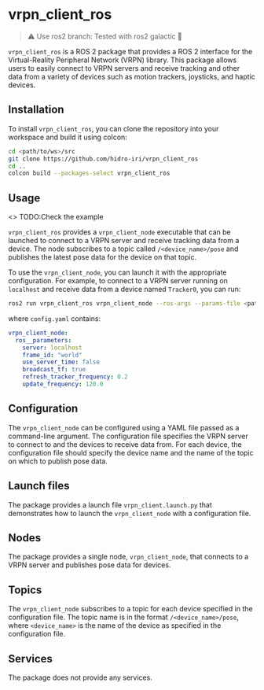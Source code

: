 # vrpn_client_ros

> :warning: Use ros2 branch: Tested with ros2 galactic :stars:

`vrpn_client_ros` is a ROS 2 package that provides a ROS 2 interface for the Virtual-Reality Peripheral Network (VRPN) library. This package allows users to easily connect to VRPN servers and receive tracking and other data from a variety of devices such as motion trackers, joysticks, and haptic devices.

## Installation

To install `vrpn_client_ros`, you can clone the repository into your workspace and build it using colcon:

```bash
cd <path/to/ws>/src
git clone https://github.com/hidro-iri/vrpn_client_ros
cd ..
colcon build --packages-select vrpn_client_ros
```

## Usage

<> TODO:Check the example

`vrpn_client_ros` provides a `vrpn_client_node` executable that can be launched to connect to a VRPN server and receive tracking data from a device. The node subscribes to a topic called `/<device_name>/pose` and publishes the latest pose data for the device on that topic.

To use the `vrpn_client_node`, you can launch it with the appropriate configuration. For example, to connect to a VRPN server running on `localhost` and receive data from a device named `Tracker0`, you can run:

```bash
ros2 run vrpn_client_ros vrpn_client_node --ros-args --params-file <path/to/config.yaml>
```

where `config.yaml` contains:

```yaml
vrpn_client_node:
  ros__parameters:
    server: localhost
    frame_id: "world"
    use_server_time: false
    broadcast_tf: true
    refresh_tracker_frequency: 0.2
    update_frequency: 120.0
```

## Configuration

The `vrpn_client_node` can be configured using a YAML file passed as a command-line argument. The configuration file specifies the VRPN server to connect to and the devices to receive data from. For each device, the configuration file should specify the device name and the name of the topic on which to publish pose data.

## Launch files

The package provides a launch file `vrpn_client.launch.py` that demonstrates how to launch the `vrpn_client_node` with a configuration file.

## Nodes

The package provides a single node, `vrpn_client_node`, that connects to a VRPN server and publishes pose data for devices.

## Topics

The `vrpn_client_node` subscribes to a topic for each device specified in the configuration file. The topic name is in the format `/<device_name>/pose`, where `<device_name>` is the name of the device as specified in the configuration file.

## Services

The package does not provide any services.
